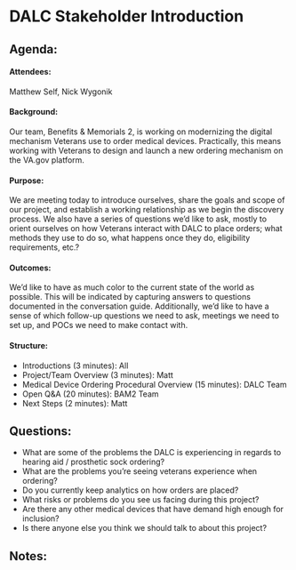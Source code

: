 # DALC Stakeholder Introduction
## Agenda:

#### Attendees: 
Matthew Self, Nick Wygonik

#### Background:
Our team, Benefits & Memorials 2, is working on modernizing the digital mechanism Veterans use to order medical devices. Practically, this means working with Veterans to design and launch a new ordering mechanism on the VA.gov platform.

#### Purpose:
We are meeting today to introduce ourselves, share the goals and scope of our project, and establish a working relationship as we begin the discovery process. We also have a series of questions we’d like to ask, mostly to orient ourselves on how Veterans interact with DALC to place orders; what methods they use to do so, what happens once they do, eligibility requirements, etc.?

#### Outcomes:
We’d like to have as much color to the current state of the world as possible. This will be indicated by capturing answers to questions documented in the conversation guide. Additionally, we’d like to have a sense of which follow-up questions we need to ask, meetings we need to set up, and POCs we need to make contact with.

#### Structure:
- Introductions (3 minutes): All
- Project/Team Overview (3 minutes): Matt
- Medical Device Ordering Procedural Overview (15 minutes): DALC Team
- Open Q&A (20 minutes): BAM2 Team
- Next Steps (2 minutes): Matt

## Questions:

- What are some of the problems the DALC is experiencing in regards to hearing aid / prosthetic sock ordering?
- What are the problems you’re seeing veterans experience when ordering?
- Do you currently keep analytics on how orders are placed?
- What risks or problems do you see us facing during this project?
- Are there any other medical devices that have demand high enough for inclusion?
- Is there anyone else you think we should talk to about this project?

## Notes:
